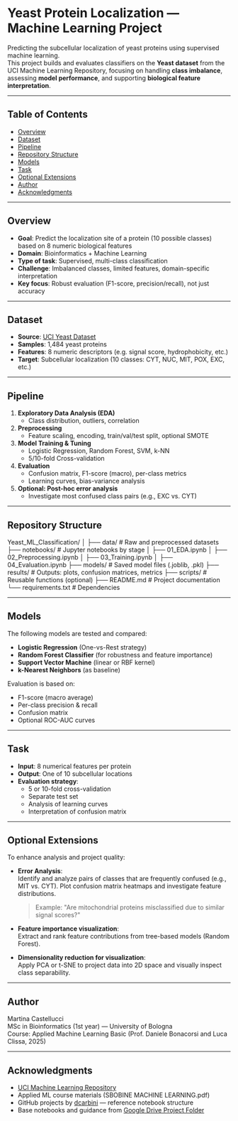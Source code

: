 # Yeast Protein Localization — Machine Learning Project

Predicting the subcellular localization of yeast proteins using supervised machine learning.  
This project builds and evaluates classifiers on the **Yeast dataset** from the UCI Machine Learning Repository, focusing on handling **class imbalance**, assessing **model performance**, and supporting **biological feature interpretation**.

---

## Table of Contents

- [Overview](#overview)
- [Dataset](#dataset)
- [Pipeline](#pipeline)
- [Repository Structure](#repository-structure)
- [Models](#models)
- [Task](#task)
- [Optional Extensions](#optional-extensions)
- [Author](#author)
- [Acknowledgments](#acknowledgments)

---

## Overview

- **Goal**: Predict the localization site of a protein (10 possible classes) based on 8 numeric biological features  
- **Domain**: Bioinformatics + Machine Learning  
- **Type of task**: Supervised, multi-class classification  
- **Challenge**: Imbalanced classes, limited features, domain-specific interpretation  
- **Key focus**: Robust evaluation (F1-score, precision/recall), not just accuracy

---

## Dataset

- **Source**: [UCI Yeast Dataset](https://archive.ics.uci.edu/ml/datasets/Yeast)
- **Samples**: 1,484 yeast proteins  
- **Features**: 8 numeric descriptors (e.g. signal score, hydrophobicity, etc.)  
- **Target**: Subcellular localization (10 classes: CYT, NUC, MIT, POX, EXC, etc.)

---

## Pipeline

1. **Exploratory Data Analysis (EDA)**  
   - Class distribution, outliers, correlation  
2. **Preprocessing**  
   - Feature scaling, encoding, train/val/test split, optional SMOTE  
3. **Model Training & Tuning**  
   - Logistic Regression, Random Forest, SVM, k-NN  
   - 5/10-fold Cross-validation  
4. **Evaluation**  
   - Confusion matrix, F1-score (macro), per-class metrics  
   - Learning curves, bias-variance analysis  
5. **Optional: Post-hoc error analysis**  
   - Investigate most confused class pairs (e.g., EXC vs. CYT)

---

## Repository Structure

Yeast_ML_Classification/
│
├── data/ # Raw and preprocessed datasets
├── notebooks/ # Jupyter notebooks by stage
│ ├── 01_EDA.ipynb
│ ├── 02_Preprocessing.ipynb
│ ├── 03_Training.ipynb
│ ├── 04_Evaluation.ipynb
├── models/ # Saved model files (.joblib, .pkl)
├── results/ # Outputs: plots, confusion matrices, metrics
├── scripts/ # Reusable functions (optional)
├── README.md # Project documentation
└── requirements.txt # Dependencies

---

## Models

The following models are tested and compared:

- **Logistic Regression** (One-vs-Rest strategy)  
- **Random Forest Classifier** (for robustness and feature importance)  
- **Support Vector Machine** (linear or RBF kernel)  
- **k-Nearest Neighbors** (as baseline)

Evaluation is based on:
- F1-score (macro average)
- Per-class precision & recall
- Confusion matrix
- Optional ROC-AUC curves

---

## Task

- **Input**: 8 numerical features per protein  
- **Output**: One of 10 subcellular locations  
- **Evaluation strategy**:  
  - 5 or 10-fold cross-validation  
  - Separate test set  
  - Analysis of learning curves  
  - Interpretation of confusion matrix

---

## Optional Extensions

To enhance analysis and project quality:

- **Error Analysis**:  
  Identify and analyze pairs of classes that are frequently confused (e.g., MIT vs. CYT). Plot confusion matrix heatmaps and investigate feature distributions.  
  > Example: "Are mitochondrial proteins misclassified due to similar signal scores?"

- **Feature importance visualization**:  
  Extract and rank feature contributions from tree-based models (Random Forest).  

- **Dimensionality reduction for visualization**:  
  Apply PCA or t-SNE to project data into 2D space and visually inspect class separability.

---

## Author

Martina Castellucci  
MSc in Bioinformatics (1st year) — University of Bologna  
Course: Applied Machine Learning Basic (Prof. Daniele Bonacorsi and Luca Clissa, 2025)

---

## Acknowledgments

- [UCI Machine Learning Repository](https://archive.ics.uci.edu/ml/datasets/Yeast)  
- Applied ML course materials (SBOBINE MACHINE LEARNING.pdf)  
- GitHub projects by [dcarbini](https://github.com/dcarbini) — reference notebook structure  
- Base notebooks and guidance from [Google Drive Project Folder](https://drive.google.com/drive/folders/1Uxq0pH5Y-y1x-af4iGqFjkxoZ8IWQhRJ)
